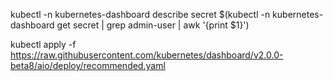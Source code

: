 kubectl -n kubernetes-dashboard describe secret $(kubectl -n kubernetes-dashboard get secret | grep admin-user | awk '{print $1}')

kubectl apply -f https://raw.githubusercontent.com/kubernetes/dashboard/v2.0.0-beta8/aio/deploy/recommended.yaml